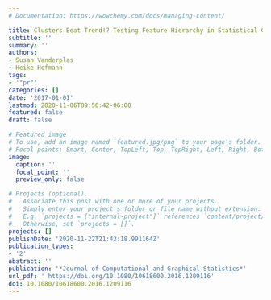 ```yaml
---
# Documentation: https://wowchemy.com/docs/managing-content/

title: Clusters Beat Trend!? Testing Feature Hierarchy in Statistical Graphics
subtitle: ''
summary: ''
authors:
- Susan Vanderplas
- Heike Hofmann
tags:
- '"pr"'
categories: []
date: '2017-01-01'
lastmod: 2020-11-06T09:56:42-06:00
featured: false
draft: false

# Featured image
# To use, add an image named `featured.jpg/png` to your page's folder.
# Focal points: Smart, Center, TopLeft, Top, TopRight, Left, Right, BottomLeft, Bottom, BottomRight.
image:
  caption: ''
  focal_point: ''
  preview_only: false

# Projects (optional).
#   Associate this post with one or more of your projects.
#   Simply enter your project's folder or file name without extension.
#   E.g. `projects = ["internal-project"]` references `content/project/deep-learning/index.md`.
#   Otherwise, set `projects = []`.
projects: []
publishDate: '2020-11-22T21:43:18.991164Z'
publication_types:
- '2'
abstract: ''
publication: '*Journal of Computational and Graphical Statistics*'
url_pdf: ' https://doi.org/10.1080/10618600.2016.1209116'
doi: 10.1080/10618600.2016.1209116
---
```

